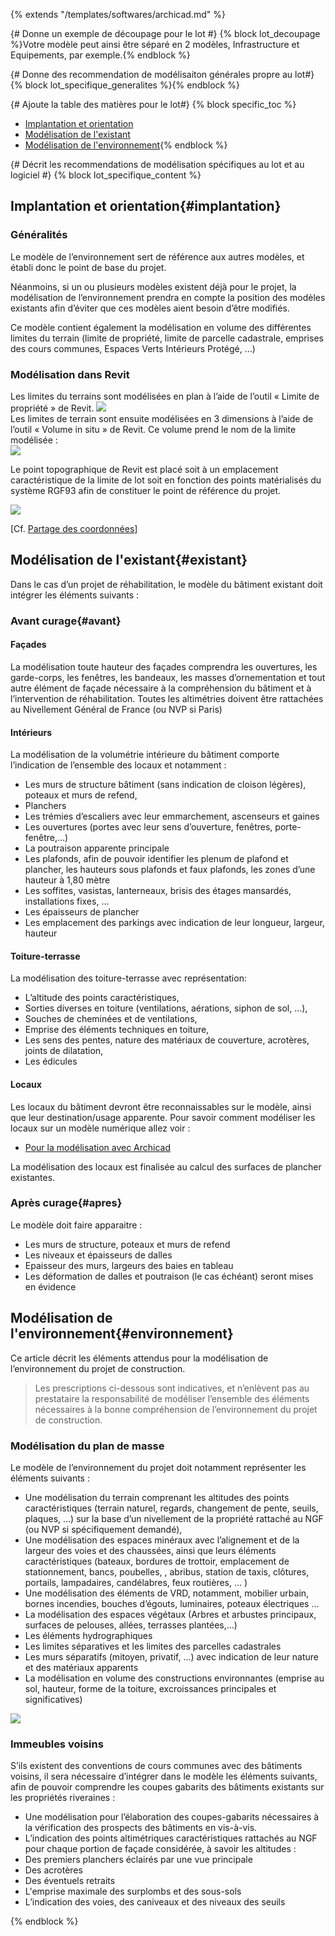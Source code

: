 {% extends "/templates/softwares/archicad.md" %}

{# Donne un exemple de découpage pour le lot #}
{% block lot_decoupage %}Votre modèle peut ainsi être séparé en 2 modèles, Infrastructure et Equipements, par exemple.{% endblock %}

{# Donne des recommendation de modélisaiton générales propre au lot#}
{% block lot_specifique_generalites %}{% endblock %}

{# Ajoute la table des matières pour le lot#}
{% block specific_toc %}
* [Implantation et orientation](#implantation)
* [Modélisation de l'existant](#existant)
* [Modélisation de l'environnement](#environnement){% endblock %}

{# Décrit les recommendations de modélisation spécifiques au lot et au logiciel #}
{% block lot_specifique_content %}
## Implantation et orientation{#implantation}

### Généralités

Le modèle de l’environnement sert de référence aux autres modèles, et établi donc le point de base du projet.

Néanmoins, si un ou plusieurs modèles existent déjà pour le projet, la modélisation de l’environnement prendra en compte la position des modèles existants afin d’éviter que ces modèles aient besoin d’être modifiés.

Ce modèle contient également la modélisation en volume des différentes limites du terrain \(limite de propriété, limite de parcelle cadastrale, emprises des cours communes, Espaces Verts Intérieurs Protégé, …\)

### Modélisation dans Revit

Les limites du terrains sont modélisées en plan à l’aide de l’outil « Limite de propriété » de Revit.
![](/02_Modelisation/01_geometre/images/GEOMETRE_ENV_01.PNG)  
Les limites de terrain sont ensuite modélisées en 3 dimensions à l’aide de l’outil « Volume in situ » de Revit. Ce volume prend le nom de la limite modélisée :  
![](/02_Modelisation/01_geometre/images/GEOMETRE_ENV_02.PNG)

Le point topographique de Revit est placé soit à un emplacement caractéristique de la limite de lot soit en fonction des points matérialisés du système RGF93 afin de constituer le point de référence du projet.

![](/02_Modelisation/01_geometre/images/GEOMETRE_ENV_03.png)

\[Cf. [Partage des coordonnées](/02_Modelisation/00_communs/georeferencement-rvt.md)\]

## Modélisation de l'existant{#existant}

Dans le cas d’un projet de réhabilitation, le modèle du bâtiment existant doit intégrer les éléments suivants :

### Avant curage{#avant}

#### Façades

La modélisation toute hauteur des façades comprendra les ouvertures, les garde-corps, les fenêtres, les bandeaux, les masses d’ornementation et tout autre élément de façade nécessaire à la compréhension du bâtiment et à l’intervention de réhabilitation.
Toutes les altimétries doivent être rattachées au Nivellement Général de France (ou NVP si Paris)

#### Intérieurs

La modélisation de la volumétrie intérieure du bâtiment comporte l’indication de l’ensemble des locaux et notamment :

* Les murs de structure bâtiment (sans indication de cloison légères), poteaux et murs de refend,
* Planchers 
* Les trémies d’escaliers avec leur emmarchement, ascenseurs et gaines
* Les ouvertures (portes avec leur sens d’ouverture, fenêtres, porte-fenêtre,…)
* La poutraison apparente principale
* Les plafonds, afin de pouvoir identifier les plenum de plafond et plancher, les hauteurs sous plafonds et faux plafonds, les zones d’une hauteur à 1,80 mètre
* Les soffites, vasistas, lanterneaux, brisis des étages mansardés, installations fixes, …
* Les épaisseurs de plancher
* Les emplacement des parkings avec indication de leur longueur, largeur, hauteur

#### Toiture-terrasse

La modélisation des toiture-terrasse avec représentation:

* L’altitude des points caractéristiques,
* Sorties diverses en toiture (ventilations, aérations, siphon de sol, …),
* Souches de cheminées et de ventilations,
* Emprise des éléments techniques en toiture,
* Les sens des pentes, nature des matériaux de couverture, acrotères, joints de dilatation, 
* Les édicules

#### Locaux

Les locaux du bâtiment devront être reconnaissables sur le modèle, ainsi que leur destination/usage apparente.
Pour savoir comment modéliser les locaux sur un modèle numérique allez voir :

* [Pour la modélisation avec Archicad](/02_Modelisation/02_architecte/modelisation-archicad.md)

La modélisation des locaux est finalisée au calcul des surfaces de plancher existantes. 

### Après curage{#apres}

Le modèle doit faire apparaitre :

* Les murs de structure, poteaux et murs de refend
* Les niveaux et épaisseurs de dalles 
* Epaisseur des murs, largeurs des baies en tableau
* Les déformation de dalles et poutraison (le cas échéant) seront mises en évidence

## Modélisation de l'environnement{#environnement}

Ce article décrit les éléments attendus pour la modélisation de l’environnement du projet de construction.

> Les prescriptions ci-dessous sont indicatives, et n’enlèvent pas au prestataire la responsabilité de modéliser l’ensemble des éléments nécessaires à la bonne compréhension de l’environnement du projet de construction.

### Modélisation du plan de masse

Le modèle de l’environnement du projet doit notamment représenter les éléments suivants :

* Une modélisation du terrain comprenant les altitudes des points caractéristiques (terrain naturel, regards, changement de pente, seuils, plaques, …) sur la base d’un nivellement de la propriété rattaché au NGF (ou NVP si spécifiquement demandé),
* Une modélisation des espaces minéraux avec l’alignement et de la largeur des voies et des chaussées, ainsi que leurs éléments caractéristiques (bateaux, bordures de trottoir, emplacement de stationnement, bancs, poubelles, , abribus, station de taxis, clôtures, portails, lampadaires, candélabres, feux routières, … )
* Une modélisation des éléments de VRD, notamment, mobilier urbain, bornes incendies, bouches d’égouts, luminaires, poteaux électriques …
* La modélisation des espaces végétaux \(Arbres et arbustes principaux, surfaces de pelouses, allées, terrasses plantées,…\)
* Les éléments hydrographiques
* Les limites séparatives et les limites des parcelles cadastrales
* Les murs séparatifs (mitoyen, privatif, …) avec indication de leur nature et des matériaux apparents
* La modélisation en volume des constructions environnantes \(emprise au sol, hauteur, forme de la toiture, excroissances principales et significatives\)

![](/02_Modelisation/01_geometre/images/Site.PNG)

### Immeubles voisins

S’ils existent des conventions de cours communes avec des bâtiments voisins, il sera nécessaire d’intégrer dans le modèle les éléments suivants, afin de pouvoir comprendre les coupes gabarits des bâtiments existants sur les propriétés riveraines :
*  Une modélisation pour l’élaboration des coupes-gabarits nécessaires à la vérification des prospects des bâtiments en vis-à-vis. 
*  L’indication des points altimétriques caractéristiques rattachés au NGF pour chaque portion de façade considérée, à savoir les altitudes : 
  *  Des premiers planchers éclairés par une vue principale
  *  Des acrotères
  *  Des éventuels retraits
*  L'emprise maximale des surplombs et des sous-sols
*  L’indication des voies, des caniveaux et des niveaux des seuils 

{% endblock %}